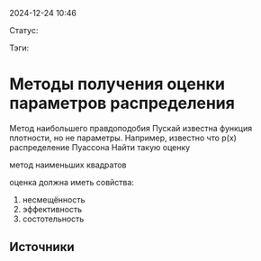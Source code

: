 2024-12-24 10:46

Статус:

Тэги:
# Методы получения оценки параметров распределения

Метод наибольшего правдоподобия
Пускай известна функция плотности, но не параметры.
Например, известно что p(x) распределение Пуассона
Найти такую оценку

метод наименьших квадратов

оценка должна иметь совйства:
1. несмещённость
2. эффективность
3. состотельность
## Источники